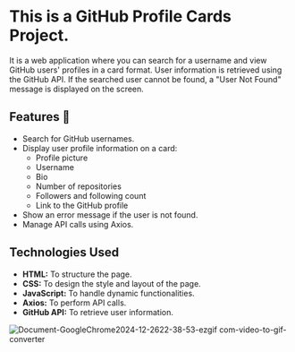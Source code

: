 
 # This is a GitHub Profile Cards Project.
It is a web application where you can search for a username and view GitHub users' profiles in a card format. User information is retrieved using the GitHub API.
If the searched user cannot be found, a "User Not Found" message is displayed on the screen.

## Features 🎯  
- Search for GitHub usernames.  
- Display user profile information on a card:  
  - Profile picture  
  - Username  
  - Bio  
  - Number of repositories  
  - Followers and following count  
  - Link to the GitHub profile  
- Show an error message if the user is not found.  
- Manage API calls using Axios.  

 ## Technologies Used
- **HTML:** To structure the page.
- **CSS:** To design the style and layout of the page.
- **JavaScript:** To handle dynamic functionalities.
- **Axios:** To perform API calls.
- **GitHub API:** To retrieve user information.

![Document-GoogleChrome2024-12-2622-38-53-ezgif com-video-to-gif-converter](https://github.com/user-attachments/assets/0385d882-d6c6-444a-805b-26dc50bdebbf)
